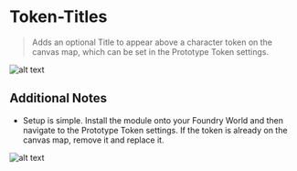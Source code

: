 # Token-Titles
> Adds an optional Title to appear above a character token on the canvas map, which can be set in the Prototype Token settings.

![alt text](https://i.ibb.co/8dmfPkk/Token-Titles.png)
## Additional Notes
* Setup is simple. Install the module onto your Foundry World and then navigate to the Prototype Token settings. If the token is already on the canvas map, remove it and replace it.

![alt text](https://i.ibb.co/10gHzPH/image.png)
